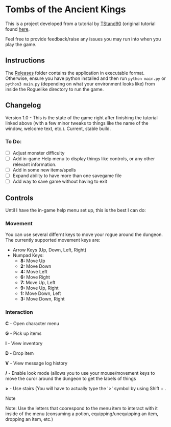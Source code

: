 # Tombs of the Ancient Kings
This is a project developed from a tutorial by [TStand90](https://github.com/TStand90) (original tutorial found [here](https://rogueliketutorials.com/).

Feel free to provide feedback/raise any issues you may run into when you play the game. 

## Instructions
The [Releases](Releases) folder contains the application in executable format. Otherwise, ensure you have python installed and then run `python main.py` or `python3 main.py` (depending on what your environment looks like) from inside the Roguelike directory to run the game.

## Changelog
Version 1.0 - This is the state of the game right after finishing the tutorial linked above (with a few minor tweaks to things like the name of the window, welcome text, etc.). Current, stable build.

### To Do:
- [ ] Adjust monster difficulty
- [ ] Add in-game Help menu to display things like controls, or any other relevant information.
- [ ] Add in some new items/spells
- [ ] Expand ability to have more than one savegame file
- [ ] Add way to save game without having to exit

## Controls
Until I have the in-game help menu set up, this is the best I can do:

### Movement
You can use several differnt keys to move your rogue around the dungeon. The currently supported movement keys are:

- Arrow Keys (Up, Down, Left, Right)
- Numpad Keys:
  -  **8:** Move Up
  -  **2:** Move Down
  -  **4:** Move Left
  -  **6:** Move Right
  -  **7:** Move Up, Left
  -  **9:** Move Up, Right
  -  **1:** Move Down, Left
  -  **3:** Move Down, Right

### Interaction

**C** -  Open character menu

**G** -  Pick up items

**I** -  View inventory

**D** -  Drop item

**V** -  View message log history

**/** -  Enable look mode (allows you to use your mouse/movement keys to move the curor around the dungeon to get the labels of things

**>** -  Use stairs (You will have to actually type the '>' symbol by using Shift + .

> [!NOTE]
> Note: Use the letters that coorespond to the menu item to interact with it inside of the menu (consuming a potion, equipping/unequipping an item, dropping an item, etc.)

  
